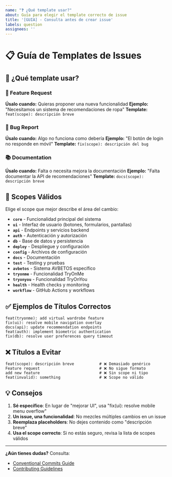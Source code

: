 ```yaml
---
name: "❓ ¿Qué template usar?"
about: Guía para elegir el template correcto de issue
title: '[GUIA] - Consulta antes de crear issue'
labels: question
assignees: ''
---
```


# 📋 Guía de Templates de Issues

## 🎯 ¿Qué template usar?

### 🚀 Feature Request
**Úsalo cuando:** Quieras proponer una nueva funcionalidad
**Ejemplo:** "Necesitamos un sistema de recomendaciones de ropa"
**Template:** `feat(scope): descripción breve`

### 🐛 Bug Report  
**Úsalo cuando:** Algo no funciona como debería
**Ejemplo:** "El botón de login no responde en móvil"
**Template:** `fix(scope): descripción del bug`

### 📚 Documentation
**Úsalo cuando:** Falta o necesita mejora la documentación
**Ejemplo:** "Falta documentar la API de recomendaciones"
**Template:** `docs(scope): descripción breve`

## 🎨 Scopes Válidos

Elige el scope que mejor describe el área del cambio:

- **`core`** - Funcionalidad principal del sistema
- **`ui`** - Interfaz de usuario (botones, formularios, pantallas)
- **`api`** - Endpoints y servicios backend
- **`auth`** - Autenticación y autorización
- **`db`** - Base de datos y persistencia
- **`deploy`** - Despliegue y configuración
- **`config`** - Archivos de configuración
- **`docs`** - Documentación
- **`test`** - Testing y pruebas
- **`avbetos`** - Sistema AVBETOS específico
- **`tryonme`** - Funcionalidad TryOnMe
- **`tryonyou`** - Funcionalidad TryOnYou  
- **`health`** - Health checks y monitoring
- **`workflow`** - GitHub Actions y workflows

## ✅ Ejemplos de Títulos Correctos

```
feat(tryonme): add virtual wardrobe feature
fix(ui): resolve mobile navigation overlay
docs(api): update recommendation endpoints
feat(auth): implement biometric authentication
fix(db): resolve user preferences query timeout
```

## ❌ Títulos a Evitar

```
feat(scope): descripción breve           # ❌ Demasiado genérico
Feature request                          # ❌ No sigue formato
add new feature                          # ❌ Sin scope ni tipo
feat(invalid): something                 # ❌ Scope no válido
```

## 💡 Consejos

1. **Sé específico**: En lugar de "mejorar UI", usa "fix(ui): resolve mobile menu overflow"
2. **Un issue, una funcionalidad**: No mezcles múltiples cambios en un issue
3. **Reemplaza placeholders**: No dejes contenido como "descripción breve"
4. **Usa el scope correcto**: Si no estás seguro, revisa la lista de scopes válidos

---

**¿Aún tienes dudas?** Consulta:
- [Conventional Commits Guide](../CONVENTIONAL_COMMITS.md)
- [Contributing Guidelines](../CONTRIBUTING.md)